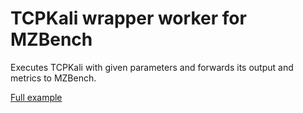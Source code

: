 # TCPKali wrapper worker for MZBench

Executes TCPKali with given parameters and forwards its output and metrics to MZBench.

[Full example](examples/tcpkali.bdl)